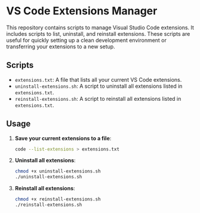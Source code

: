 # VS Code Extensions Manager

This repository contains scripts to manage Visual Studio Code extensions. It includes scripts to list, uninstall, and reinstall extensions. These scripts are useful for quickly setting up a clean development environment or transferring your extensions to a new setup.

## Scripts

- `extensions.txt`: A file that lists all your current VS Code extensions.
- `uninstall-extensions.sh`: A script to uninstall all extensions listed in `extensions.txt`.
- `reinstall-extensions.sh`: A script to reinstall all extensions listed in `extensions.txt`.

## Usage

1. **Save your current extensions to a file**:
    ```bash
    code --list-extensions > extensions.txt
    ```

2. **Uninstall all extensions**:
    ```bash
    chmod +x uninstall-extensions.sh
    ./uninstall-extensions.sh
    ```

3. **Reinstall all extensions**:
    ```bash
    chmod +x reinstall-extensions.sh
    ./reinstall-extensions.sh
    ```